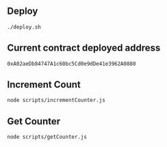 ## Deploy

```
./deploy.sh
```

## Current contract deployed address

```
0xA02aeDb84747A1c60bc5Cd0e9dDe41e3962A0880
```

## Increment Count
```
node scripts/incrementCounter.js
```

## Get Counter
```
node scripts/getCounter.js
```